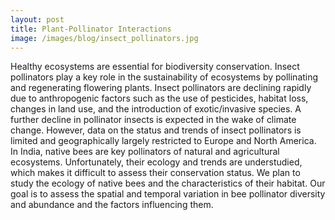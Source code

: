 ```yaml
---
layout: post
title: Plant-Pollinator Interactions
image: /images/blog/insect_pollinators.jpg
---
```


Healthy ecosystems are essential for biodiversity conservation. Insect pollinators
play a key role in the sustainability of ecosystems by pollinating and regenerating flowering plants. Insect pollinators are declining rapidly due to anthropogenic factors such as the use of pesticides, habitat loss, changes in land use, and the introduction of exotic/invasive species. A further decline in pollinator insects is expected in the wake of climate change. However, data on the status and trends of insect pollinators is limited and geographically largely restricted to Europe and North America. In India, native bees are key pollinators of natural and agricultural ecosystems. Unfortunately, their ecology and trends are understudied, which makes it difficult to assess their conservation status. We plan to study the ecology of native bees and the characteristics of their habitat. Our goal is to assess the spatial and temporal variation in bee pollinator diversity and abundance and the factors influencing them. 

